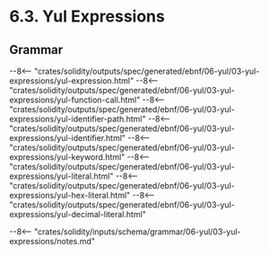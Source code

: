 <!-- This file is generated automatically by infrastructure scripts. Please don't edit by hand. -->

# 6.3. Yul Expressions

## Grammar

--8<-- "crates/solidity/outputs/spec/generated/ebnf/06-yul/03-yul-expressions/yul-expression.html"
--8<-- "crates/solidity/outputs/spec/generated/ebnf/06-yul/03-yul-expressions/yul-function-call.html"
--8<-- "crates/solidity/outputs/spec/generated/ebnf/06-yul/03-yul-expressions/yul-identifier-path.html"
--8<-- "crates/solidity/outputs/spec/generated/ebnf/06-yul/03-yul-expressions/yul-identifier.html"
--8<-- "crates/solidity/outputs/spec/generated/ebnf/06-yul/03-yul-expressions/yul-keyword.html"
--8<-- "crates/solidity/outputs/spec/generated/ebnf/06-yul/03-yul-expressions/yul-literal.html"
--8<-- "crates/solidity/outputs/spec/generated/ebnf/06-yul/03-yul-expressions/yul-hex-literal.html"
--8<-- "crates/solidity/outputs/spec/generated/ebnf/06-yul/03-yul-expressions/yul-decimal-literal.html"

--8<-- "crates/solidity/inputs/schema/grammar/06-yul/03-yul-expressions/notes.md"
